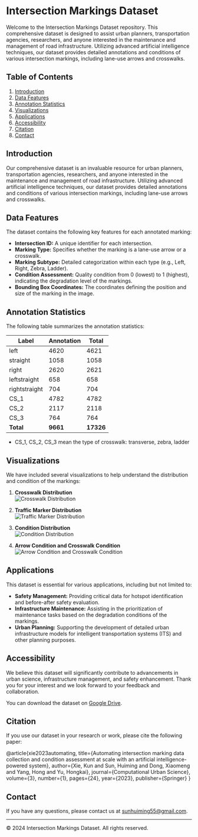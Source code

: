# Intersection Markings Dataset

Welcome to the Intersection Markings Dataset repository. This comprehensive dataset is designed to assist urban planners, transportation agencies, researchers, and anyone interested in the maintenance and management of road infrastructure. Utilizing advanced artificial intelligence techniques, our dataset provides detailed annotations and conditions of various intersection markings, including lane-use arrows and crosswalks.

## Table of Contents

1. [Introduction](#introduction)
2. [Data Features](#data-features)
3. [Annotation Statistics](#annotation-statistics)
4. [Visualizations](#visualizations)
5. [Applications](#applications)
6. [Accessibility](#accessibility)
7. [Citation](#citation)
8. [Contact](#contact)

## Introduction

Our comprehensive dataset is an invaluable resource for urban planners, transportation agencies, researchers, and anyone interested in the maintenance and management of road infrastructure. Utilizing advanced artificial intelligence techniques, our dataset provides detailed annotations and conditions of various intersection markings, including lane-use arrows and crosswalks.

## Data Features

The dataset contains the following key features for each annotated marking:

- **Intersection ID:** A unique identifier for each intersection.
- **Marking Type:** Specifies whether the marking is a lane-use arrow or a crosswalk.
- **Marking Subtype:** Detailed categorization within each type (e.g., Left, Right, Zebra, Ladder).
- **Condition Assessment:** Quality condition from 0 (lowest) to 1 (highest), indicating the degradation level of the markings.
- **Bounding Box Coordinates:** The coordinates defining the position and size of the marking in the image.

## Annotation Statistics

The following table summarizes the annotation statistics:

| Label           | Annotation | Total  |
|-----------------|------------|--------|
| left            | 4620       | 4621   |
| straight        | 1058       | 1058   |
| right           | 2620       | 2621   |
| leftstraight    | 658        | 658    |
| rightstraight   | 704        | 704    |
| CS_1            | 4782       | 4782   |
| CS_2            | 2117       | 2118   |
| CS_3            | 764        | 764    |
| **Total**       | **9661**   | **17326** |

* CS_1, CS_2, CS_3 mean the type of crosswalk: transverse, zebra, ladder 
## Visualizations

We have included several visualizations to help understand the distribution and condition of the markings:

1. **Crosswalk Distribution**  
   ![Crosswalk Distribution](crosswalks_pie_chart.png)

2. **Traffic Marker Distribution**  
   ![Traffic Marker Distribution](traffic_markers_pie_chart.png)

3. **Condition Distribution**  
   ![Condition Distribution](Condition_Distribution_condition.png)

4. **Arrow Condition and Crosswalk Condition**  
   ![Arrow Condition and Crosswalk Condition](condition.png)

## Applications

This dataset is essential for various applications, including but not limited to:

- **Safety Management:** Providing critical data for hotspot identification and before-after safety evaluation.
- **Infrastructure Maintenance:** Assisting in the prioritization of maintenance tasks based on the degradation conditions of the markings.
- **Urban Planning:** Supporting the development of detailed urban infrastructure models for intelligent transportation systems (ITS) and other planning purposes.

## Accessibility

We believe this dataset will significantly contribute to advancements in urban science, infrastructure management, and safety enhancement. Thank you for your interest and we look forward to your feedback and collaboration.

You can download the dataset on [Google Drive](https://drive.google.com/file/d/1BGqtjFWEX9rdQlQFU51foIbPkTbZ08C6/view?usp=drive_link).

## Citation

If you use our dataset in your research or work, please cite the following paper:

@article{xie2023automating,
  title={Automating intersection marking data collection and condition assessment at scale with an artificial intelligence-powered system},
  author={Xie, Kun and Sun, Huiming and Dong, Xiaomeng and Yang, Hong and Yu, Hongkai},
  journal={Computational Urban Science},
  volume={3},
  number={1},
  pages={24},
  year={2023},
  publisher={Springer}
}
## Contact

If you have any questions, please contact us at [sunhuiming55@gmail.com](mailto:sunhuiming55@gmail.com).

---

&copy; 2024 Intersection Markings Dataset. All rights reserved.
